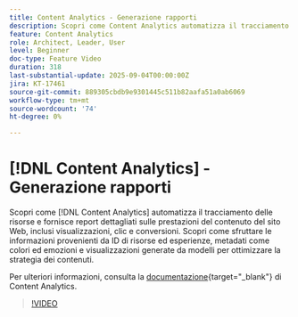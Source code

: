 ```yaml
---
title: Content Analytics - Generazione rapporti
description: Scopri come Content Analytics automatizza il tracciamento delle risorse e fornisce rapporti dettagliati sulle prestazioni dei contenuti del sito web, inclusi visualizzazioni, clic e conversioni.
feature: Content Analytics
role: Architect, Leader, User
level: Beginner
doc-type: Feature Video
duration: 318
last-substantial-update: 2025-09-04T00:00:00Z
jira: KT-17461
source-git-commit: 889305cbdb9e9301445c511b82aafa51a0ab6069
workflow-type: tm+mt
source-wordcount: '74'
ht-degree: 0%

---
```


# [!DNL Content Analytics] - Generazione rapporti

Scopri come [!DNL Content Analytics] automatizza il tracciamento delle risorse e fornisce report dettagliati sulle prestazioni del contenuto del sito Web, inclusi visualizzazioni, clic e conversioni. Scopri come sfruttare le informazioni provenienti da ID di risorse ed esperienze, metadati come colori ed emozioni e visualizzazioni generate da modelli per ottimizzare la strategia dei contenuti.

Per ulteriori informazioni, consulta la [documentazione](https://experienceleague.adobe.com/en/docs/analytics-platform/using/content-analytics/report/report){target="_blank"} di Content Analytics.

>[!VIDEO](https://video.tv.adobe.com/v/3473037/?learn=on&enablevpops)

